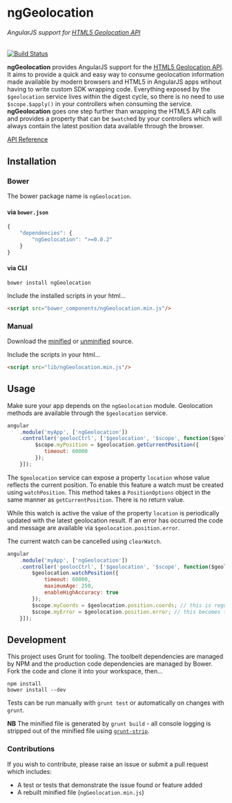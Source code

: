 # ngGeolocation

###### AngularJS support for [HTML5 Geolocation API](http://www.w3.org/TR/geolocation-API/)

[![Build Status](https://travis-ci.org/ninjatronic/ngGeolocation.png)](https://travis-ci.org/ninjatronic/ngGeolocation)

**ngGeolocation** provides AngularJS support for the [HTML5 Geolocation API](http://www.w3.org/TR/geolocation-API/). It aims to provide a quick and easy way to consume geolocation information made available by modern browsers and HTML5 in AngularJS apps wtihout having to write custom SDK wrapping code. Everything exposed by the `$geolocation` service lives within the digest cycle, so there is no need to use `$scope.$apply()` in your controllers when consuming the service. **ngGeolocation** goes one step further than wrapping the HTML5 API calls and provides a property that can be `$watch`ed by your controllers which will always contain the latest position data available through the browser.

[API Reference](https://github.com/ninjatronic/ngGeolocation/wiki/API-Reference)

## Installation

### Bower

The bower package name is `ngGeolocation`.

#### via `bower.json`

```javascript
{
    "dependencies": {
        "ngGeolocation": ">=0.0.2"
    }
}
```

#### via CLI

```
bower install ngGeolocation
```

Include the installed scripts in your html...

```html
<script src="bower_components/ngGeolocation.min.js"/>
```

### Manual

Download the [minified](https://github.com/ninjatronic/ngGeolocation/blob/v0.0.2/ngGeolocation.min.js) or [unminified](https://github.com/ninjatronic/ngGeolocation/blob/v0.0.2/ngGeolocation.js) source.

Include the scripts in your html...

```html
<script src="lib/ngGeolocation.min.js"/>
```

## Usage

Make sure your app depends on the `ngGeolocation` module. Geolocation methods are available through the `$geolocation` service.

```javascript
angular
    .module('myApp', ['ngGeolocation'])
    .controller('geolocCtrl', ['$geolocation', '$scope', function($geolocation, $scope) {
         $scope.myPosition = $geolocation.getCurrentPosition({
            timeout: 60000
         });
    }]);
```

The `$geolocation` service can expose a property `location` whose value reflects the current position. To enable this feature a watch must be created using `watchPosition`. This method takes a `PositionOptions` object in the same manner as `getCurrentPosition`. There is no return value.

While this watch is active the value of the property `location` is periodically updated with the latest geolocation result. If an error has occurred the code and message are available via `$geolocation.position.error`.

The current watch can be cancelled using `clearWatch`.

```javascript
angular
    .module('myApp', ['ngGeolocation'])
    .controller('geolocCtrl', ['$geolocation', '$scope', function($geolocation, $scope) {
        $geolocation.watchPosition({
            timeout: 60000,
            maximumAge: 250,
            enableHighAccuracy: true
        });
        $scope.myCoords = $geolocation.position.coords; // this is regularly updated
        $scope.myError = $geolocation.position.error; // this becomes truthy, and has 'code' and 'message' if an error occurs
    }]);
```

## Development

This project uses Grunt for tooling. The toolbelt dependencies are managed by NPM and the production code dependencies are managed by Bower. Fork the code and clone it into your workspace, then...

```
npm install
bower install --dev
```

Tests can be run manually with `grunt test` or automatically on changes with `grunt`.

**NB** The minified file is generated by `grunt build` - all console logging is stripped out of the minified file using [`grunt-strip`](https://github.com/jsoverson/grunt-strip).

### Contributions

If you wish to contribute, please raise an issue or submit a pull request which includes:

* A test or tests that demonstrate the issue found or feature added
* A rebuilt minified file (`ngGeolocation.min.js`)
